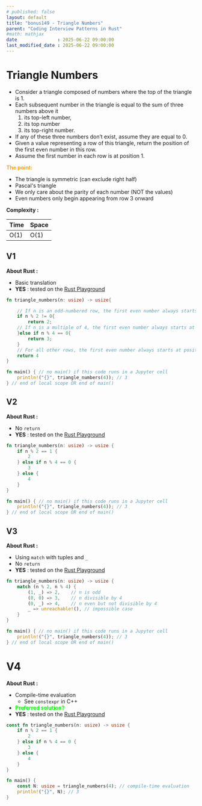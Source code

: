```yaml
---
# published: false
layout: default
title: "bonus149 - Triangle Numbers"
parent: "Coding Interview Patterns in Rust"
#math: mathjax
date               : 2025-06-22 09:00:00
last_modified_date : 2025-06-22 09:00:00
---
```


# Triangle Numbers

* Consider a triangle composed of numbers where the top of the triangle is 1. 
* Each subsequent number in the triangle is equal to the sum of three numbers above it
    1. its top-left number, 
    1. its top number
    1. its top-right number. 
* If any of these three numbers don’t exist, assume they are equal to 0.
* Given a value representing a row of this triangle, return the position of the first even number in this row. 
* Assume the first number in each row is at position 1.


<span style="color:orange"><b>The point:</b></span>

* The triangle is symmetric (can exclude right half)
* Pascal's triangle
* We only care about the parity of each number (NOT the values)
* Even numbers only begin appearing from row 3 onward




**Complexity :**

| Time         | Space      |
|--------------|------------|
| O(1)         | O(1)       |




<!-- <span style="color:red"><b>TODO : </b></span> 
* Add comments in code -->


<!-- * <span style="color:lime"><b>Preferred solution?</b></span>      -->



## V1

**About Rust :**
* Basic translation
* **YES** : tested on the [Rust Playground](https://play.rust-lang.org/)



```rust
fn triangle_numbers(n: usize) -> usize{

    // If n is an odd-numbered row, the first even number always starts at position 2
    if n % 2 != 0{
        return 2;
    // If n is a multiple of 4, the first even number always starts at position 3.
    }else if n % 4 == 0{
        return 3;
    }
    // For all other rows, the first even number always starts at position 4.
    return 4
}

fn main() { // no main() if this code runs in a Jupyter cell 
    println!("{}", triangle_numbers(4)); // 3
} // end of local scope OR end of main()
```

## V2

**About Rust :**
* No ``return``
* **YES** : tested on the [Rust Playground](https://play.rust-lang.org/)



```rust
fn triangle_numbers(n: usize) -> usize {
    if n % 2 == 1 {
        2
    } else if n % 4 == 0 {
        3
    } else {
        4
    }
}

fn main() { // no main() if this code runs in a Jupyter cell 
    println!("{}", triangle_numbers(4)); // 3
} // end of local scope OR end of main()
```

## V3

**About Rust :**
* Using ``match`` with tuples and `_`
* No ``return``
* **YES** : tested on the [Rust Playground](https://play.rust-lang.org/)



```rust
fn triangle_numbers(n: usize) -> usize {
    match (n % 2, n % 4) {
        (1, _) => 2,    // n is odd
        (0, 0) => 3,    // n divisible by 4
        (0, _) => 4,    // n even but not divisible by 4
        _ => unreachable!(), // impossible case
    }
}

fn main() { // no main() if this code runs in a Jupyter cell 
    println!("{}", triangle_numbers(4)); // 3
} // end of local scope OR end of main()
```

# V4

**About Rust :**
* Compile-time evaluation
    * See ``constexpr`` in C++
* <span style="color:lime"><b>Preferred solution?</b></span>
* **YES** : tested on the [Rust Playground](https://play.rust-lang.org/)


```rust
const fn triangle_numbers(n: usize) -> usize {
    if n % 2 == 1 {
        2
    } else if n % 4 == 0 {
        3
    } else {
        4
    }
}

fn main() {
    const N: usize = triangle_numbers(4); // compile-time evaluation
    println!("{}", N); // 3
}
```
